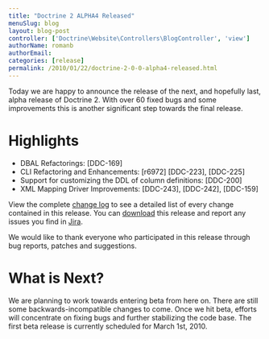 ```yaml
---
title: "Doctrine 2 ALPHA4 Released"
menuSlug: blog
layout: blog-post
controller: ['Doctrine\Website\Controllers\BlogController', 'view']
authorName: romanb
authorEmail:
categories: [release]
permalink: /2010/01/22/doctrine-2-0-0-alpha4-released.html
---
```

Today we are happy to announce the release of the next, and hopefully
last, alpha release of Doctrine 2. With over 60 fixed bugs and some
improvements this is another significant step towards the final release.

Highlights
==========

-   DBAL Refactorings: [DDC-169]
-   CLI Refactoring and Enhancements: [r6972] [DDC-223], [DDC-225]
-   Support for customizing the DDL of column definitions: [DDC-200]
-   XML Mapping Driver Improvements: [DDC-243], [DDC-242], [DDC-159]

View the complete [change
log](http://www.doctrine-project.org/change_log/2_0_0_ALPHA4) to see a
detailed list of every change contained in this release. You can
[download](http://www.doctrine-project.org/download#2_0) this release
and report any issues you find in
[Jira](http://www.doctrine-project.org/jira).

We would like to thank everyone who participated in this release through
bug reports, patches and suggestions.

What is Next?
=============

We are planning to work towards entering beta from here on. There are
still some backwards-incompatible changes to come. Once we hit beta,
efforts will concentrate on fixing bugs and further stabilizing the code
base. The first beta release is currently scheduled for March 1st, 2010.
